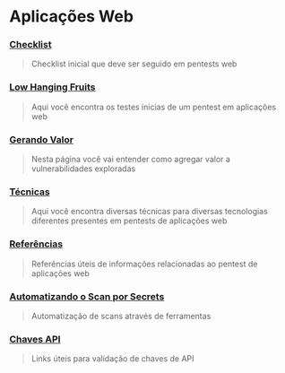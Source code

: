 # Aplicações Web

### [Checklist](checklist.md)

> Checklist inicial que deve ser seguido em pentests web

### [Low Hanging Fruits](low-hanging-fruits.md)

> Aqui você encontra os testes inicias de um pentest em aplicações web

### [Gerando Valor](gerando-valor.md)

> Nesta página você vai entender como agregar valor a vulnerabilidades exploradas

### [Técnicas](tecnicas.md)

> Aqui você encontra diversas técnicas para diversas tecnologias diferentes presentes em pentests de aplicações web

### [Referências](referencias.md)

> Referências úteis de informações relacionadas ao pentest de aplicações web

### [Automatizando o Scan por Secrets](automatizando-o-scan-por-secrets.md)

> Automatização de scans através de ferramentas

### [Chaves API](chaves-api.md)

> Links úteis para validação de chaves de API

